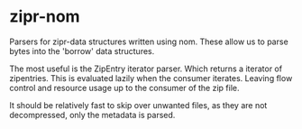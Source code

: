 # zipr-nom

Parsers for zipr-data structures written using nom.
These allow us to parse bytes into the 'borrow' data structures.

The most useful is the ZipEntry iterator parser. Which returns
a iterator of zipentries. This is evaluated lazily when the consumer iterates.
Leaving flow control and resource usage up to the consumer of the zip file.

It should be relatively fast to skip over unwanted files, as they are not decompressed,
only the metadata is parsed.